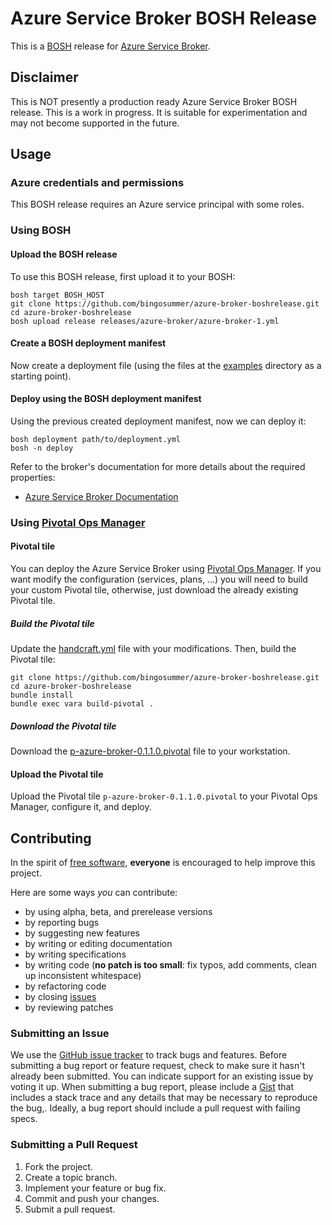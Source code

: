 # Azure Service Broker BOSH Release

This is a [BOSH](http://bosh.io/) release for [Azure Service Broker](https://github.com/Azure/meta-azure-service-broker).

## Disclaimer

This is NOT presently a production ready Azure Service Broker BOSH release. This is a work in progress. It is suitable for experimentation and may not become supported in the future.

## Usage

### Azure credentials and permissions

This BOSH release requires an Azure service principal with some roles. 

### Using BOSH

#### Upload the BOSH release

To use this BOSH release, first upload it to your BOSH:

```
bosh target BOSH_HOST
git clone https://github.com/bingosummer/azure-broker-boshrelease.git
cd azure-broker-boshrelease
bosh upload release releases/azure-broker/azure-broker-1.yml
```

#### Create a BOSH deployment manifest

Now create a deployment file (using the files at the [examples](https://github.com/bingosummer/azure-broker-boshrelease/blob/master/examples/) directory as a starting point).

#### Deploy using the BOSH deployment manifest

Using the previous created deployment manifest, now we can deploy it:

```
bosh deployment path/to/deployment.yml
bosh -n deploy
```

Refer to the broker's documentation for more details about the required properties:
* [Azure Service Broker Documentation](https://github.com/Azure/meta-azure-service-broker/blob/master/CONFIGURATION.md)

### Using [Pivotal Ops Manager](https://network.pivotal.io/products/ops-manager)

#### Pivotal tile

You can deploy the Azure Service Broker using [Pivotal Ops Manager](https://network.pivotal.io/products/ops-manager). If you want modify the configuration (services, plans, ...) you will need to build your custom Pivotal tile, otherwise, just download the already existing Pivotal tile.

##### Build the Pivotal tile

Update the [handcraft.yml](https://github.com/bingosummer/azure-broker-boshrelease/blob/master/metadata_parts/handcraft.yml) file with your modifications. Then, build the Pivotal tile:

```
git clone https://github.com/bingosummer/azure-broker-boshrelease.git
cd azure-broker-boshrelease
bundle install
bundle exec vara build-pivotal .
```

##### Download the Pivotal tile

Download the [p-azure-broker-0.1.1.0.pivotal](https://storage.googleapis.com/pivotal/p-azure-broker-0.1.1.0.pivotal) file to your workstation.

#### Upload the Pivotal tile

Upload the Pivotal tile `p-azure-broker-0.1.1.0.pivotal` to your Pivotal Ops Manager, configure it, and deploy.

## Contributing

In the spirit of [free software](http://www.fsf.org/licensing/essays/free-sw.html), **everyone** is encouraged to help improve this project.

Here are some ways *you* can contribute:

* by using alpha, beta, and prerelease versions
* by reporting bugs
* by suggesting new features
* by writing or editing documentation
* by writing specifications
* by writing code (**no patch is too small**: fix typos, add comments, clean up inconsistent whitespace)
* by refactoring code
* by closing [issues](https://github.com/bingosummer/azure-broker-boshrelease/issues)
* by reviewing patches

### Submitting an Issue
We use the [GitHub issue tracker](https://github.com/bingosummer/azure-broker-boshrelease/issues) to track bugs and features. Before submitting a bug report or feature request, check to make sure it hasn't already been submitted. You can indicate support for an existing issue by voting it up. When submitting a bug report, please include a
[Gist](http://gist.github.com/) that includes a stack trace and any details that may be necessary to reproduce the bug,. Ideally, a bug report should include a pull request with failing specs.

### Submitting a Pull Request

1. Fork the project.
2. Create a topic branch.
3. Implement your feature or bug fix.
4. Commit and push your changes.
5. Submit a pull request.

